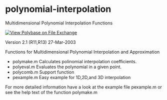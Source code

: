 # polynomial-interpolation
Multidimensional Polynomial Interpolation Functions

[![View Polybase on File Exchange](https://www.mathworks.com/matlabcentral/images/matlab-file-exchange.svg)](https://www.mathworks.com/matlabcentral/fileexchange/15-polybase)

Version 2.1 (R11,R13)  27-Mar-2003

Functions for Multidimensional Polynomial 
Interpolation and Approximation

- polymake.m Calculates polinomial interpolation coefficients.
- polyeval.m Evaluates the polynomial in a given point.
- polycomb.m Support function
- pexample.m Easy example for 1D,2D,and 3D interpolation

For more detailed information have a look at the example file 
pexample.m or see the help text of the function polymake.m 
